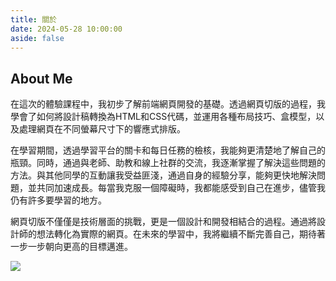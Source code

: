 ```yaml
---
title: 關於
date: 2024-05-28 10:00:00
aside: false
---
```


## About Me

在這次的體驗課程中，我初步了解前端網頁開發的基礎。透過網頁切版的過程，我學會了如何將設計稿轉換為HTML和CSS代碼，並運用各種布局技巧、盒模型，以及處理網頁在不同螢幕尺寸下的響應式排版。

在學習期間，透過學習平台的關卡和每日任務的檢核，我能夠更清楚地了解自己的瓶頸。同時，通過與老師、助教和線上社群的交流，我逐漸掌握了解決這些問題的方法。與其他同學的互動讓我受益匪淺，通過自身的經驗分享，能夠更快地解決問題，並共同加速成長。每當我克服一個障礙時，我都能感受到自己在進步，儘管我仍有許多要學習的地方。

網頁切版不僅僅是技術層面的挑戰，更是一個設計和開發相結合的過程。通過將設計師的想法轉化為實際的網頁。在未來的學習中，我將繼續不斷完善自己，期待著一步一步朝向更高的目標邁進。

<img src="https://fiverr-res.cloudinary.com/images/t_main1,q_auto,f_auto,q_auto,f_auto/gigs/221241623/original/15950bcc63bf7cc01d573bff158b4e2f215d854f/design-custom-html-css-javascript-code-for-your-website.png">